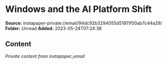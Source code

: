 # Windows and the AI Platform Shift

**Source:** instapaper-private://email/94dc92b3294055d51811f00ab7c44a29/
**Folder:** Unread
**Added:** 2023-05-24T07:24:38




## Content
*Private content from instapaper_email*
